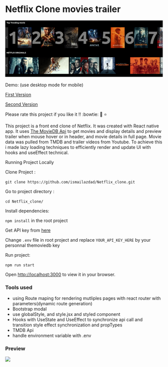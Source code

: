 # Netflix Clone movies trailer 
![](./src/assets/demo.gif?raw=true)


Demo: (use desktop mode for mobile)

 [First Version](https://moviestrailer.surge.sh/)

 [Second Version](https://moviestrailer2.surge.sh/)

Please rate this project if you like it !!  :bowtie: :pleading_face: :star:

This project is a front end clone of Netflix. 
It was created with React native app.
It uses [The MovieDB Api](https://www.themoviedb.org/documentation/api) 
to get  movies and display details and preview trailer when mouse hover or in header, and movie details in full page.
Movie data was pulled from TMDB and trailer videos from Youtube. To achieve this i made lazy loading techniques to efficiently render and update UI
with hooks and useEffect technical.

Running Project Locally

Clone Project : 

```git clone https://github.com/ismailazdad/Netflix_clone.git```

Go to project directory :

```cd Netflix_clone/```

Install dependencies:  

```npm install``` in the root project

Get API key from [here](https://www.themoviedb.org/signup)

Change ```.env``` file in root project and replace  ```YOUR_API_KEY_HERE``` by your personnal themoviedb key

Run project: 

```npm run start```

Open [http://localhost:3000](http://localhost:3000) to view it in your browser.

### Tools used
 - using Route maping for rendering mutliples pages with react router  with parameters(dynamic route generation)
 - Bootstrap modal
 - use globalStyle, and style.jsx and styled component
 - Hooks with UseState and UseEffect to synchronize api call and transition style effect synchronization and propTypes
 - TMDB Api 
 - handle environment variable with .env
 
### Preview

  


![](./src/assets/demo2.gif?raw=true)

